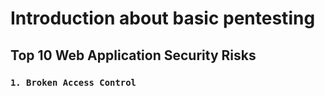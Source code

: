 # Introduction about basic pentesting
## Top 10 Web Application Security Risks
### ``1. Broken Access Control``
